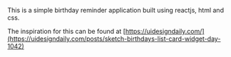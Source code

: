 This is a simple birthday reminder application built using reactjs, html and css.

The inspiration for this can be found at [https://uidesigndaily.com/](https://uidesigndaily.com/posts/sketch-birthdays-list-card-widget-day-1042)
